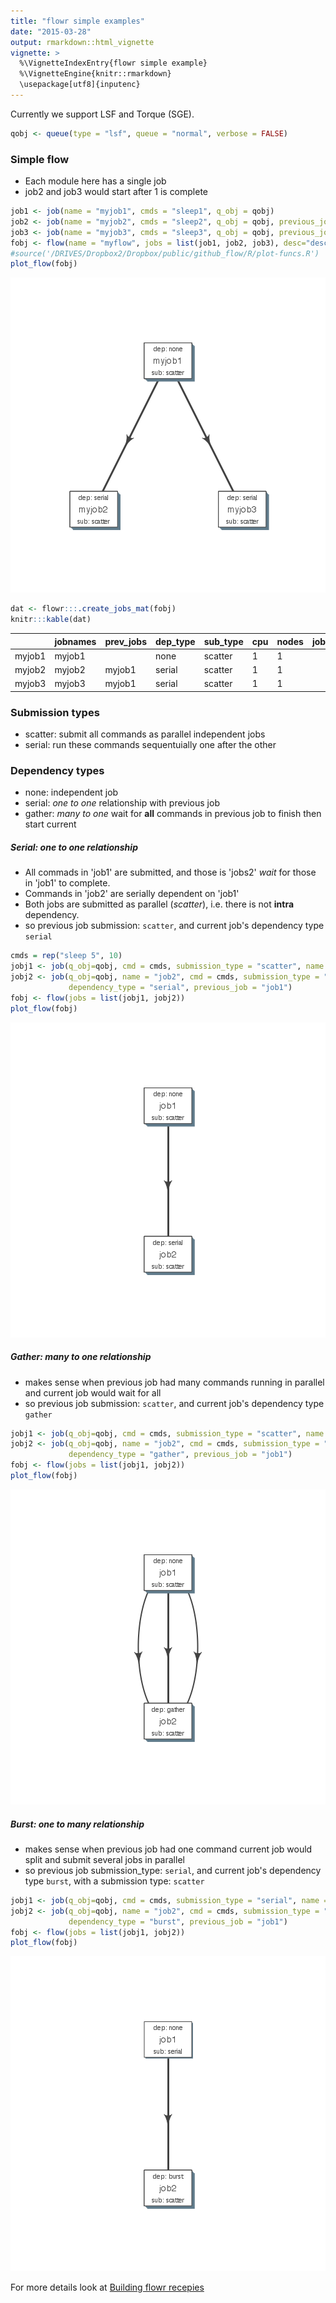 ```yaml
---
title: "flowr simple examples"
date: "2015-03-28"
output: rmarkdown::html_vignette
vignette: >
  %\VignetteIndexEntry{flowr simple example}
  %\VignetteEngine{knitr::rmarkdown}
  \usepackage[utf8]{inputenc}
---
```




Currently we support LSF and Torque (SGE). 


```r
qobj <- queue(type = "lsf", queue = "normal", verbose = FALSE)
```

### Simple flow
- Each module here has a single job
- job2 and job3 would start after 1 is complete

```r
job1 <- job(name = "myjob1", cmds = "sleep1", q_obj = qobj)
job2 <- job(name = "myjob2", cmds = "sleep2", q_obj = qobj, previous_job = "myjob1", dependency_type = "serial")
job3 <- job(name = "myjob3", cmds = "sleep3", q_obj = qobj, previous_job = "myjob1", dependency_type = "serial")
fobj <- flow(name = "myflow", jobs = list(job1, job2, job3), desc="description")
#source('/DRIVES/Dropbox2/Dropbox/public/github_flow/R/plot-funcs.R')
plot_flow(fobj)
```

![plot of chunk plot_simpleflow](figure/plot_simpleflow-1.png) 


```r
dat <- flowr:::.create_jobs_mat(fobj)
knitr:::kable(dat)
```



|       |jobnames |prev_jobs |dep_type |sub_type |cpu |nodes | jobid| prev_jobid|
|:------|:--------|:---------|:--------|:--------|:---|:-----|-----:|----------:|
|myjob1 |myjob1   |          |none     |scatter  |1   |1     |     1|         NA|
|myjob2 |myjob2   |myjob1    |serial   |scatter  |1   |1     |     2|          1|
|myjob3 |myjob3   |myjob1    |serial   |scatter  |1   |1     |     3|          1|


### Submission types
- scatter: submit all commands as parallel independent jobs
- serial: run these commands sequentuially one after the other

### Dependency types
- none: independent job
- serial: *one to one* relationship with previous job
- gather: *many to one* wait for **all** commands in previous job to finish then start current


##### Serial: one to one relationship
- All commads in 'job1' are submitted, and those is 'jobs2' *wait* for those in 'job1' to complete.
- Commands in 'job2' are serially dependent on 'job1'
- Both jobs are submitted as parallel (*scatter*), i.e. there is not **intra** dependency.
- so previous job submission: `scatter`, and current job's dependency type `serial`

```r
cmds = rep("sleep 5", 10)
jobj1 <- job(q_obj=qobj, cmd = cmds, submission_type = "scatter", name = "job1")
jobj2 <- job(q_obj=qobj, name = "job2", cmd = cmds, submission_type = "scatter", 
             dependency_type = "serial", previous_job = "job1")
fobj <- flow(jobs = list(jobj1, jobj2))
plot_flow(fobj)
```

![plot of chunk unnamed-chunk-3](figure/unnamed-chunk-3-1.png) 

##### Gather: many to one relationship
- makes sense when previous job had many commands running in parallel and current job would wait for all
- so previous job submission: `scatter`, and current job's dependency type `gather`

```r
jobj1 <- job(q_obj=qobj, cmd = cmds, submission_type = "scatter", name = "job1")
jobj2 <- job(q_obj=qobj, name = "job2", cmd = cmds, submission_type = "scatter", 
             dependency_type = "gather", previous_job = "job1")
fobj <- flow(jobs = list(jobj1, jobj2))
plot_flow(fobj)
```

![plot of chunk unnamed-chunk-4](figure/unnamed-chunk-4-1.png) 

##### Burst: one to many relationship
- makes sense when previous job had one command current job would split and submit several jobs in parallel
- so previous job submission_type: `serial`, and current job's dependency type `burst`, with a submission type: `scatter`

```r
jobj1 <- job(q_obj=qobj, cmd = cmds, submission_type = "serial", name = "job1")
jobj2 <- job(q_obj=qobj, name = "job2", cmd = cmds, submission_type = "scatter", 
             dependency_type = "burst", previous_job = "job1")
fobj <- flow(jobs = list(jobj1, jobj2))
plot_flow(fobj)
```

![plot of chunk unnamed-chunk-5](figure/unnamed-chunk-5-1.png) 


For more details look at [Building flowr recepies](buid_main.html)
